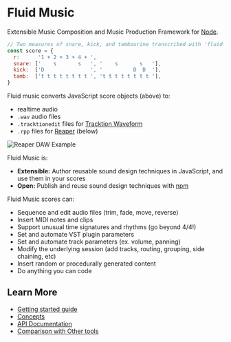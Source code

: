 # Fluid Music

Extensible Music Composition and Music Production Framework for [Node](https://nodejs.org).

```javascript
// Two measures of snare, kick, and tambourine transcribed with 'fluid-music'
const score = {
  r:      '1 + 2 + 3 + 4 + ',
  snare: ['    s       s   ', '    s       s   '],
  kick:  ['D               ', '          D  D  '],
  tamb:  ['t t t t t t t t ', 't t t t t t t t '],
}
```

Fluid music converts JavaScript score objects (above) to:

- realtime audio
- `.wav` audio files
- `.tracktionedit` files for [Tracktion Waveform](https://www.tracktion.com/products/waveform-pro)
- `.rpp` files for [Reaper](https://reaper.fm) (below)

![Reaper DAW Example](https://user-images.githubusercontent.com/1512520/102311683-4baa3b80-3f3b-11eb-87d1-85f4909afb0a.png)

Fluid Music is:
- **Extensible:** Author reusable sound design techniques in JavaScript, and use them in your scores
- **Open:** Publish and reuse sound design techniques with [npm](https://npmjs.com)

Fluid Music scores can:
- Sequence and edit audio files (trim, fade, move, reverse)
- Insert MIDI notes and clips
- Support unusual time signatures and rhythms (go beyond 4/4!)
- Set and automate VST plugin parameters
- Set and automate track parameters (ex. volume, panning)
- Modify the underlying session (add tracks, routing, grouping, side chaining, etc)
- Insert random or procedurally generated content
- Do anything you can code

## Learn More

- [Getting started guide](https://github.com/CharlesHolbrow/fluid-music/blob/main/docs/getting-started.md)
- [Concepts](https://github.com/CharlesHolbrow/fluid-music/blob/main/docs/concepts.md)
- [API Documentation](https://fluid-music.github.io/modules.html)
- [Comparison with Other tools](https://github.com/CharlesHolbrow/fluid-music/blob/main/docs/comparison.md)
